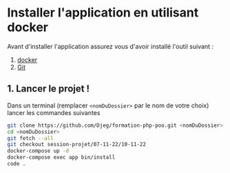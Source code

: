 # Installer l'application en utilisant docker

Avant d'installer l'application assurez vous d'avoir installé l'outil
suivant :

1. [docker](https://www.docker.com/)
2. [Git](https://git-scm.com/download/win)

## 1. Lancer le projet !

Dans un terminal (remplacer `<nomDuDossier>` par le nom de votre choix) lancer
les commandes suivantes

```bash
git clone https://github.com/Djeg/formation-php-poo.git <nomDuDossier>
cd <nomDuDossier>
git fetch --all
git checkout session-projet/07-11-22/10-11-22
docker-compose up -d
docker-compose exec app bin/install
code .
```
